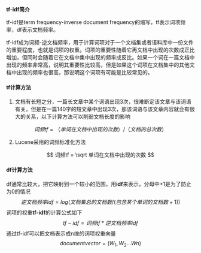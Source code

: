 **tf-idf简介**

tf-idf是term frequency-inverse document frequency的缩写，tf表示词项频率，df表示文档频率。

tf-idf成为词频-逆文档频率，用于计算词项对于一个文档集或者语料库中一份文件的重要程度，也就是词项的权重。词项的重要性随着它再文档中出现的次数成正比增加，但同时会随着它在文档中集中出现的频率成反比。如果一个词在一篇文档中出现的频率非常高，说明其重要性比较高，但是如果这个词项在文档集中的其他文档中出现的频率也很高，那说明这个词项有可能是比较常见的。

#### tf计算方法

1. 文档有长短之分，一篇长文章中某个词语出现3次，很难断定该文章与该词语有关，但是在一篇140字的短文章中出现3次，那该词语与该文章内容就会有很大的关系，以下计算方法可以削弱文档长度的影响

$$
词频 tf= （单词在文档中出现的次数）/（文档的总次数）
$$

2. Lucene采用的词频标准化方法

$$
词频tf = \sqrt 单词在文档中出现的次数
$$

#### df计算方法

df通常比较大，把它映射到一个较小的范围，用**idf**来表示，分母中+1是为了防止为0的情况
$$
逆文档频率idf = log(文档集总的文档数/(包含某个单词的文档数+1))
$$
词项的权重**tf-idf**的计算公式如下
$$
tf-idf = 词频tf * 逆文档频率idf
$$
通过tf-idf可以把文档表示成n维的词项权重向量
$$
document vector = (W_1,W_2...Wn)
$$
